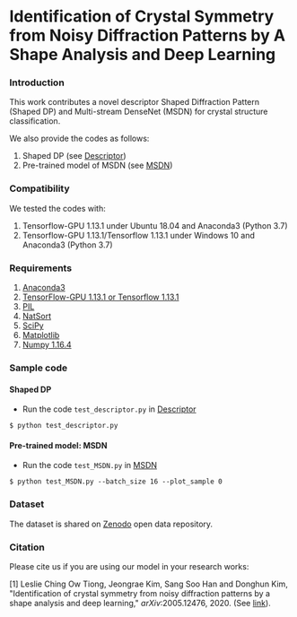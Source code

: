 # Identification of Crystal Symmetry from Noisy Diffraction Patterns by A Shape Analysis and Deep Learning

### Introduction
This work contributes a novel descriptor Shaped Diffraction Pattern (Shaped DP) and Multi-stream DenseNet (MSDN) for crystal structure classification.

We also provide the codes as follows:
  1) Shaped DP (see [Descriptor](https://github.com/tiongleslie/crystal-structure-classification/tree/master/Descriptor))
  2) Pre-trained model of MSDN (see [MSDN](https://github.com/tiongleslie/crystal-structure-classification/tree/master/MSDN))

### Compatibility
We tested the codes with:
  1) Tensorflow-GPU 1.13.1 under Ubuntu 18.04 and Anaconda3 (Python 3.7)
  1) Tensorflow-GPU 1.13.1/Tensorflow 1.13.1 under Windows 10 and Anaconda3 (Python 3.7)

### Requirements
  1) [Anaconda3](https://www.anaconda.com/distribution/#download-section)
  2) [TensorFlow-GPU 1.13.1 or Tensorflow 1.13.1](https://www.tensorflow.org/install/pip)
  3) [PIL](https://anaconda.org/anaconda/pillow)
  4) [NatSort](https://pypi.org/project/natsort/)
  5) [SciPy](https://anaconda.org/anaconda/scipy)
  6) [Matplotlib](https://anaconda.org/conda-forge/matplotlib)
  7) [Numpy 1.16.4](https://pypi.org/project/numpy/1.16.4/)
 
### Sample code
#### Shaped DP
- Run the code `test_descriptor.py` in [Descriptor](https://github.com/tiongleslie/crystal-structure-classification/tree/master/Descriptor)
```shell
$ python test_descriptor.py
```

#### Pre-trained model: MSDN
- Run the code `test_MSDN.py` in [MSDN](https://github.com/tiongleslie/crystal-structure-classification/tree/master/MSDN)
```shell
$ python test_MSDN.py --batch_size 16 --plot_sample 0
```

### Dataset
The dataset is shared on [Zenodo](https://doi.org/10.5281/zenodo.4030041) open data repository.

### Citation
Please cite us if you are using our model in your research works: <br />

[1] Leslie Ching Ow Tiong, Jeongrae Kim, Sang Soo Han and Donghun Kim, "Identification of crystal symmetry from noisy diffraction patterns by a shape analysis and deep learning," *arXiv*:2005.12476, 2020. (See [link](https://arxiv.org/abs/2005.12476)).
